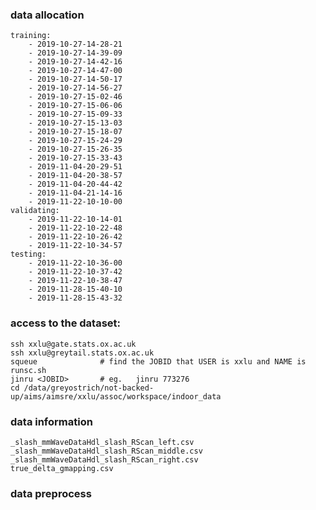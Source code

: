 ### data allocation

    training:
        - 2019-10-27-14-28-21
        - 2019-10-27-14-39-09
        - 2019-10-27-14-42-16
        - 2019-10-27-14-47-00
        - 2019-10-27-14-50-17
        - 2019-10-27-14-56-27
        - 2019-10-27-15-02-46
        - 2019-10-27-15-06-06
        - 2019-10-27-15-09-33
        - 2019-10-27-15-13-03
        - 2019-10-27-15-18-07
        - 2019-10-27-15-24-29
        - 2019-10-27-15-26-35
        - 2019-10-27-15-33-43
        - 2019-11-04-20-29-51
        - 2019-11-04-20-38-57
        - 2019-11-04-20-44-42
        - 2019-11-04-21-14-16
        - 2019-11-22-10-10-00
    validating:
        - 2019-11-22-10-14-01
        - 2019-11-22-10-22-48
        - 2019-11-22-10-26-42
        - 2019-11-22-10-34-57
    testing:
        - 2019-11-22-10-36-00
        - 2019-11-22-10-37-42
        - 2019-11-22-10-38-47
        - 2019-11-28-15-40-10
        - 2019-11-28-15-43-32



### access to the dataset:
    ssh xxlu@gate.stats.ox.ac.uk
    ssh xxlu@greytail.stats.ox.ac.uk
    squeue              # find the JOBID that USER is xxlu and NAME is runsc.sh
    jinru <JOBID>       # eg.   jinru 773276
    cd /data/greyostrich/not-backed-up/aims/aimsre/xxlu/assoc/workspace/indoor_data
    
    

### data information
    _slash_mmWaveDataHdl_slash_RScan_left.csv
    _slash_mmWaveDataHdl_slash_RScan_middle.csv
    _slash_mmWaveDataHdl_slash_RScan_right.csv
    true_delta_gmapping.csv
    
    
    
    
### data preprocess

    
    
    
    
    
    
    
    
    



